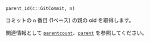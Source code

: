 ```
parent_id(c::GitCommit, n)
```

コミットの `n` 番目 (1ベース) の親の oid を取得します。

関連情報として [`parentcount`](@ref)、[`parent`](@ref) を参照してください。

